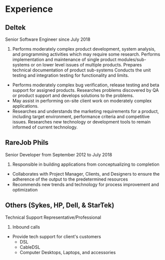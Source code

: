 
# Experience

## Deltek
Senior Software Engineer since July 2018

1. Performs moderately complex product development, system analysis, and programming activities which may require some research. Performs implementation and maintenance of single product modules/sub-systems or on lower level issues of multiple products. Prepares technical documentation of product sub-systems Conducts the unit testing and integration testing for functionality and limits.
- Performs moderately complex bug verification, release testing and beta support for assigned products. Researches problems discovered by QA or product support and develops solutions to the problems.
- May assist in performing on-site client work on moderately complex applications.
- Researches and understands the marketing requirements for a product, including target environment, performance criteria and competitive issues. Researches new technology or development tools to remain informed of current technology.

## RareJob Phils

Senior Developer from September 2012 to July 2018

1. Responsible in building applications from conceptualizing to completion
- Collaborates with Project Manager, Clients, and Designers to ensure the adherence of the output to the predetermined resources
- Recommends new trends and technology for process improvement and optimization

## Others (Sykes, HP, Dell, & StarTek)

Technical Support Representative/Professional

1. Inbound calls
- Provide tech support for client's customers
    - DSL
    - CableDSL
    - Computer Desktops, Laptops, and accessories